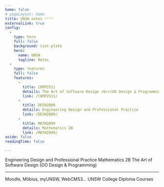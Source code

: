 ```yaml
---
home: false
# pageLayout: home
title: UNSW notes ᵇᵉᵗᵃ
externalLink: true
config:
  -
    type: hero
    full: false
    background: tint-plate
    hero:
      name: UNSW
      tagline: Notes
  -
    type: features
    full: false
    features:
      -
        title: COMP2511
        details: The Art of Software Design <br>(OO Design & Programming)
        link: /COMP2511/
      -
        title: DESN2000
        details: Engineering Design and Professional Practice
        link: /DESN2000/
      -
        title: MATH2099
        details: Mathematics 2B
        link: /MATH2099/
aside: false
readingTime: false

---
```


<CardGrid>
    <LinkCard 
        title="DESN2000"
        href="/DESN2000/">
        Engineering Design and Professional Practice
    </LinkCard>
    <LinkCard 
        title="MATH2099"
        href="/MATH2099/">
        Mathematics 2B
    </LinkCard>
</CardGrid>

<CardGrid>
    <LinkCard 
        title="COMP2511"
        href="/COMP2511/">
        The Art of Software Design (OO Design & Programming)
    </LinkCard>
</CardGrid>

---

<CardGrid>
    <LinkCard 
        title="Useful Links"
        icon="fa6-solid:link"
        href="/useful/">
        Moodle, Möbius, myUNSW, WebCMS3...
    </LinkCard>
    <LinkCard 
        title="DPST & DPGE"
        href="https://dp.unsw.docs.bigtomcat.com/">
        UNSW College Diploma Courses
    </LinkCard>
</CardGrid>



